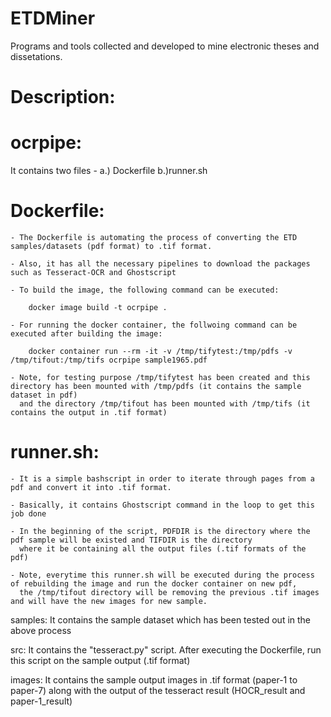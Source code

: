 # ETDMiner
Programs and tools collected and developed to mine electronic theses and dissetations.

# Description:

# ocrpipe:
It contains two files - a.) Dockerfile b.)runner.sh
# Dockerfile:
 
	- The Dockerfile is automating the process of converting the ETD samples/datasets (pdf format) to .tif format.
	
	- Also, it has all the necessary pipelines to download the packages such as Tesseract-OCR and Ghostscript
	
	- To build the image, the following command can be executed: 
		
		docker image build -t ocrpipe .
	
	- For running the docker container, the follwoing command can be executed after building the image:
		
		docker container run --rm -it -v /tmp/tifytest:/tmp/pdfs -v /tmp/tifout:/tmp/tifs ocrpipe sample1965.pdf
	
	- Note, for testing purpose /tmp/tifytest has been created and this directory has been mounted with /tmp/pdfs (it contains the sample dataset in pdf)
	  and the directory /tmp/tifout has been mounted with /tmp/tifs (it contains the output in .tif format)
# runner.sh:
	
	- It is a simple bashscript in order to iterate through pages from a pdf and convert it into .tif format.
	
	- Basically, it contains Ghostscript command in the loop to get this job done
	
	- In the beginning of the script, PDFDIR is the directory where the pdf sample will be existed and TIFDIR is the directory
	  where it be containing all the output files (.tif formats of the pdf)
	
	- Note, everytime this runner.sh will be executed during the process of rebuilding the image and run the docker container on new pdf,
	  the /tmp/tifout directory will be removing the previous .tif images and will have the new images for new sample.

samples:
It contains the sample dataset which has been tested out in the above process

src:
It contains the "tesseract.py" script. After executing the Dockerfile, run this script on the sample output (.tif format)

images:
It contains the sample output images in .tif format (paper-1 to paper-7) along with the output of the tesseract result (HOCR_result and paper-1_result)   
	
	
		